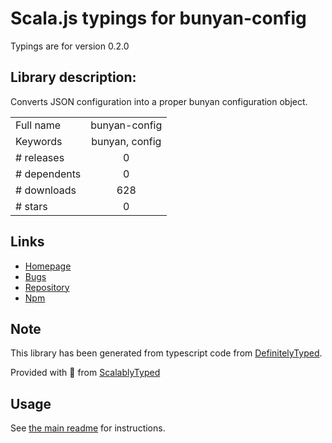 
# Scala.js typings for bunyan-config

Typings are for version 0.2.0

## Library description:
Converts JSON configuration into a proper bunyan configuration object.

|                    |                 |
| ------------------ | :-------------: |
| Full name          | bunyan-config |
| Keywords           | bunyan, config |
| # releases         | 0 |
| # dependents       | 0 |
| # downloads        | 628 |
| # stars            | 0 |

## Links
- [Homepage](https://github.com/LSEducation/bunyan-config#readme)
- [Bugs](https://github.com/LSEducation/bunyan-config/issues)
- [Repository](https://github.com/LSEducation/bunyan-config)
- [Npm](https://www.npmjs.com/package/bunyan-config)
    


## Note
This library has been generated from typescript code from [DefinitelyTyped](https://definitelytyped.org).

Provided with :purple_heart: from [ScalablyTyped](https://github.com/oyvindberg/ScalablyTyped)

## Usage
See [the main readme](../../readme.md) for instructions.


